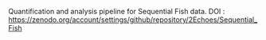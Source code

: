 Quantification and analysis pipeline for Sequential Fish data.
DOI : https://zenodo.org/account/settings/github/repository/2Echoes/Sequential_Fish
